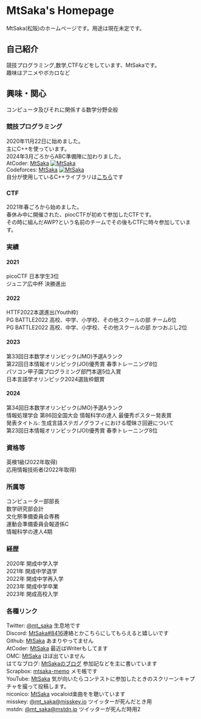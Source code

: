 # MtSaka's Homepage
MtSaka(松阪)のホームページです。用途は現在未定です。
## 自己紹介

競技プログラミング,数学,CTFなどをしています、MtSakaです。<br>
趣味はアニメやボカロなど<br>

## 興味・関心
コンピュータ及びそれに関係する数学分野全般<br>

### 競技プログラミング

2020年11月22日に始めました。<br>
主にC++を使っています。<br>
2024年3月ごろからABC準備陣に加わりました。<br>
AtCoder: [MtSaka](https://atcoder.jp/users/MtSaka) [![MtSaka](https://img.shields.io/endpoint?url=https%3A%2F%2Fatcoder-badges.now.sh%2Fapi%2Fatcoder%2Fjson%2FMtSaka)](https://atcoder.jp/users/MtSaka)<br>
Codeforces: [MtSaka](https://codeforces.com/profile/MtSaka) [![MtSaka](https://img.shields.io/endpoint?url=https%3A%2F%2Fatcoder-badges.now.sh%2Fapi%2Fcodeforces%2Fjson%2FMtSaka)](https://codeforces.com/profile/MtSaka)<br>
自分が使用しているC++ライブラリは[こちら](https://mtsaka.github.io/library/)です<br>


### CTF

2021年春ごろから始めました。<br>
春休み中に開催された、piocCTFが初めて参加したCTFです。<br>
その時に組んだAWP?という名前のチームでその後もCTFに時々参加しています。<br>

### 実績

#### 2021
picoCTF 日本学生3位<br>
ジュニア広中杯 決勝進出<br>
#### 2022
HTTF2022本選進出(Youth枠)<br>
PG BATTLE2022 高校、中学、小学校、その他スクールの部 チーム6位<br>
PG BATTLE2022 高校、中学、小学校、その他スクールの部 かつおぶし2位<br>

#### 2023
第33回日本数学オリンピック(JMO)予選Aランク<br>
第22回日本情報オリンピック(JOI)優秀賞 春季トレーニング8位<br>
パソコン甲子園プログラミング部門本選5位入賞<br>
日本言語学オリンピック2024選抜枠銀賞<br>

#### 2024
第34回日本数学オリンピック(JMO)予選Aランク<br>
情報処理学会 第86回全国大会 情報科学の達人 最優秀ポスター発表賞<br>
発表タイトル: 生成言語ステガノグラフィにおける曖昧さ回避について<br>
第23回日本情報オリンピック(JOI)優秀賞 春季トレーニング8位<br>


### 資格等
英検1級(2022年取得)<br>
応用情報技術者(2022年取得)<br>

### 所属等
コンピューター部部長<br>
数学研究部会計<br>
文化祭準備委員会専務<br>
運動会準備委員会報道係C<br>
情報科学の達人4期<br>

### 経歴
2020年 開成中学入学<br>
2021年 開成中学退学<br>
2022年 開成中学再入学<br>
2023年 開成中学卒業<br>
2023年 開成高校入学<br>

### 各種リンク

Twitter: [@mt_saka](https://twitter.com/mt_saka) 生息地です<br>
Discord: [MtSaka#8416](https://discordapp.com/users/785139839551930368)連絡とかこちらにしてもらえると嬉しいです<br>
Github: [MtSaka](https://github.com/MtSaka) あまりやってません<br>
AtCoder: [MtSaka](https://atcoder.jp/users/MtSaka) 最近はWriterもしてます<br>
OMC: [MtSaka](https://onlinemathcontest.com/users/MtSaka) ほぼ出ていません<br>
はてなブログ: [MtSakaのブログ](https://mt-saka.hatenablog.com/) 参加記などを主に書いています<br>
Scrapbox: [mtsaka-memo](https://scrapbox.io/mtsaka-memo/) メモ帳です<br>
YouTube: [MtSaka](https://www.youtube.com/@mt_saka) 気が向いたらコンテストに参加したときのスクリーンキャプチャを撮って投稿します。<br>
niconico: [MtSaka](https://www.nicovideo.jp/user/122111923) vocaloid楽曲をを聴いています<br>
misskey: [@mt_saka@misskey.io](https://misskey.io/@mt_saka) ツイッターが死んだとき用<br>
mstdn: [@mt_saka@mstdn.jp](https://mstdn.jp/web/@mt_saka) ツイッターが死んだ時用2<br>